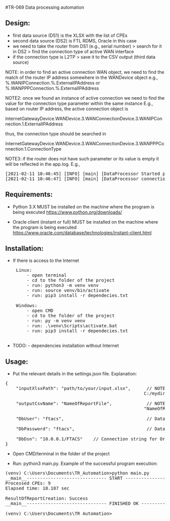 #TR-069 Data processing automation

Design:
---
- first data source (DS1) is the XLSX with the list of CPEs
- second data source (DS2) is FTL RDMS, Oracle in this case
- we need to take the router from DS1 (e.g., serial number) > search for it in DS2 > find the connection type of active WAN interface
- if the connection type is L2TP > save it to the CSV output (third data source)

NOTE: in order to find an active connection WAN object, we need to find the match of the router IP address somewhere in the WANDevice object
e.g., %.WANIPConnection.%.ExternalIPAddress or %.WANPPPConnection.%.ExternalIPAddress

NOTE2: once we found an instance of active connection we need to find the value for the connection type parameter within the same instance
E.g., based on router IP address, the active connection object is

InternetGatewayDevice.WANDevice.3.WANConnectionDevice.3.WANIPConnection.1.ExternalIPAddress

thus, the connection type should be searched in

InternetGatewayDevice.WANDevice.3.WANConnectionDevice.3.WANPPPConnection.1.ConnectionType

NOTE3: if the router does not have such parameter or its value is empty it will be reflected in the app.log. E.g.,

<pre>
[2021-02-11 10:46:45] [INFO] [main] [DataProcessor Started processing data for cpeId=16090] [getConnectionType]
[2021-02-11 10:46:47] [INFO] [main] [DataProcessor connectionTypeParameter=None or empty] [getConnectionType]
</pre>

Requirements:
---

- Python 3.X MUST be installed on the machine where the program is being executed
https://www.python.org/downloads/

- Oracle client (instant or full) MUST be installed on the machine where the program is being executed
https://www.oracle.com/database/technologies/instant-client.html

Installation:
---    
- If there is access to the Internet
<pre>
    Linux:
        - open terminal
        - cd to the folder of the project
        - run: python3 -m venv venv
        - run: source venv/bin/activate
        - run: pip3 install -r dependecies.txt
       
    Windows:
        - open CMD
        - cd to the folder of the project
        - run: py -m venv venv
        - run: .\venv\Scripts\activate.bat
        - run: pip3 install -r dependecies.txt
        
</pre>

- TODO: - dependencies installation without Internet

Usage:
---

- Put the relevant details in the settings.json file. Explanation:

<pre>
{
    "inputXlsxPath": "path/to/your/input.xlsx",      // NOTE: on Windows you might need to use the unix-like style of paths e.g.,
                                                    C:/mydir

    "outputCsvName": "NameOfReportFile",             // NOTE: do NOT put file extension here. The report will be saved as
                                                    "NameOfReportFile_MM_DD_HH-MM-SS.csv"

    "DbUser": "ftacs",                               // Database user

    "DbPassword": "ftacs",                           // Database password

    "DbDsn": "10.0.0.1/FTACS"    // Connection string for Oracle must be in format "IP_OR_HOSTNAME/ORACLE_SID"
}
</pre>

- Open CMD/terminal in the folder of the project

- Run: python3 main.py. Example of the successful program execution:

<pre>
(venv) C:\Users\Documents\TR_Automation>python main.py
__main__------------------------------ START ------------------------------
Processed CPEs: 9
Elapsed time: 18.187 sec

ResultOfReportCreation: Success
__main__------------------------------ FINISHED OK ------------------------------

(venv) C:\Users\Documents\TR_Automation>
</pre>
